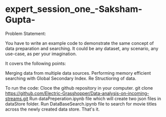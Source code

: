 # expert_session_one_-Saksham-Gupta-

Problem Statement:

You have to write an example code to demonstrate the same concept of data preparation
and searching. It could be any dataset, any scenario, any use-case, as per your
imagination.

It covers the following points:

Merging data from multiple data sources.
Performing memory efficient searching with Global Secondary Index.
Re Structioring of data.

To run the code:
Cloce the github repository in your computer. git clone https://github.com/Electric-Grasshopper/Data-analysis-on-incoming-streams.git
Run dataPreperation.ipynb file which will create two json files in dataStore folder.
Run DataBaseSearch.ipynb file to search for movie titles across the newly created data store.
That's it.
